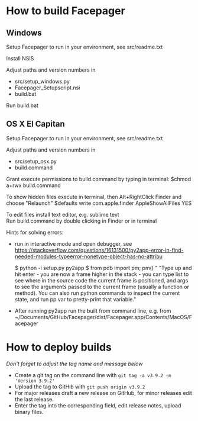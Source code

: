 # How to build Facepager
## Windows

Setup Facepager to run in your environment, see src/readme.txt

Install NSIS

Adjust paths and version numbers in
- src/setup_windows.py
- Facepager_Setupscript.nsi
- build.bat

Run build.bat

## OS X El Capitan

Setup Facepager to run in your environment, see src/readme.txt

Adjust paths and version numbers in
- src/setup_osx.py
- build.command

Grant execute permissions to build.command by typing in terminal:
  $chmod a+rwx build.command

To show hidden files execute in terminal, then Alt+RightClick Finder and choose "Relaunch"
    $defaults write com.apple.finder AppleShowAllFiles YES

To edit files install text editor, e.g. sublime text	
Run build.command by double clicking in Finder or in terminal


Hints for solving errors:
- run in interactive mode and open debugger, see
  https://stackoverflow.com/questions/16131500/py2app-error-in-find-needed-modules-typeerror-nonetype-object-has-no-attribu

  $ python -i setup.py py2app
  $ from pdb import pm; pm()
"
  "Type up and hit enter - you are now a frame higher in the stack - you can type list to see where in the source code the current frame is positioned, and args to see the arguments passed to the current frame (usually a function or method). You can also run python commands to inspect the current state, and run pp var to pretty-print that variable."


- After running py2app run the built from command line, e.g. from
  ~/Documents/GitHub/Facepager/dist/Facepager.app/Contents/MacOS/Facepager


# How to deploy builds

_Don't forget to adjust the tag name and message below_

- Create a git tag on the command line with `git tag -a v3.9.2 -m 'Version 3.9.2'`
- Upload the tag to GitHib with `git push origin v3.9.2`
- For major releases draft a new release on GitHub, for minor releases edit the last release.
- Enter the tag into the corresponding field, edit release notes, upload binary files.